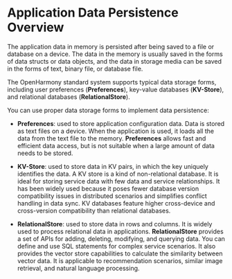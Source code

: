 # Application Data Persistence Overview
<!--Kit: ArkData-->
<!--Subsystem: DistributedDataManager-->
<!--Owner: @baijidong; @ding_dong_dong; @cuile44-->
<!--Designer: @ding_dong_dong; @widecode; @htt1997-->
<!--Tester: @yippo; @logic42-->
<!--Adviser: @ge-yafang-->


The application data in memory is persisted after being saved to a file or database on a device. The data in the memory is usually saved in the forms of data structs or data objects, and the data in storage media can be saved in the forms of text, binary file, or database file.


The OpenHarmony standard system supports typical data storage forms, including user preferences (**Preferences**), key-value databases (**KV-Store**), and relational databases (**RelationalStore**).


You can use proper data storage forms to implement data persistence:


- **Preferences**: used to store application configuration data. Data is stored as text files on a device. When the application is used, it loads all the data from the text file to the memory. **Preferences** allows fast and efficient data access, but is not suitable when a large amount of data needs to be stored.

- **KV-Store**: used to store data in KV pairs, in which the key uniquely identifies the data. A KV store is a kind of non-relational database. It is ideal for storing service data with few data and service relationships. It has been widely used because it poses fewer database version compatibility issues in distributed scenarios and simplifies conflict handling in data sync. KV databases feature higher cross-device and cross-version compatibility than relational databases.

- **RelationalStore**: used to store data in rows and columns. It is widely used to process relational data in applications. **RelationalStore** provides a set of APIs for adding, deleting, modifying, and querying data. You can define and use SQL statements for complex service scenarios. It also provides the vector store capabilities to calculate the similarity between vector data. It is applicable to recommendation scenarios, similar image retrieval, and natural language processing.
